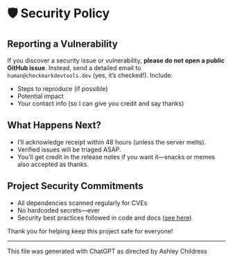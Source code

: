 # 🛡️ Security Policy

## Reporting a Vulnerability

If you discover a security issue or vulnerability, **please do not open a public GitHub issue**.
Instead, send a detailed email to `human@checkmarkdevtools.dev` (yes, it’s checked!).
Include:

- Steps to reproduce (if possible)
- Potential impact
- Your contact info (so I can give you credit and say thanks)

## What Happens Next?

- I’ll acknowledge receipt within 48 hours (unless the server melts).
- Verified issues will be triaged ASAP.
- You’ll get credit in the release notes if you want it—snacks or memes also accepted as thanks.

## Project Security Commitments

- All dependencies scanned regularly for CVEs
- No hardcoded secrets—ever
- Security best practices followed in code and docs ([see here](./instructions/security-principles.instructions.md))

Thank you for helping keep this project safe for everyone!

---

</small>This file was generated with ChatGPT as directed by Ashley Childress<small>
